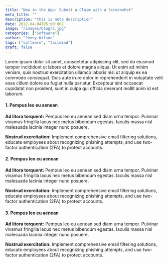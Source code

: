 ```yaml
---
title: "New in the App: Submit a Claim with a Screenshot"
meta_title: ""
description: "this is meta description"
date: 2022-04-04T05:00:00Z
image: "/images/blog/3.jpg"
categories: ["Software"]
author: "Jenny Wilson"
tags: ["software", "tailwind"]
draft: false
---
```


Lorem ipsum dolor sit amet, consectetur adipiscing elit, sed do eiusmod tempor incididunt ut labore et dolore magna aliqua. Ut enim ad minim veniam, quis nostrud exercitation ullamco laboris nisi ut aliquip ex ea commodo consequat. Duis aute irure dolor in reprehenderit in voluptate velit esse cillum dolore eu fugiat nulla pariatur. Excepteur sint occaecat cupidatat non proident, sunt in culpa qui officia deserunt mollit anim id est laborum.

#### 1. Pempus leo eu aenean

**Ad litora torquent:** Pempus leo eu aenean sed diam urna tempor. Pulvinar vivamus fringilla lacus nec metus bibendum egestas. Iaculis massa nisl malesuada lacinia integer nunc posuere.

**Nostrud exercitation:** Implement comprehensive email filtering solutions, educate employees about recognizing phishing attempts, and use two-factor authentication (2FA) to protect accounts.

#### 2. Pempus leo eu aenean

**Ad litora torquent:** Pempus leo eu aenean sed diam urna tempor. Pulvinar vivamus fringilla lacus nec metus bibendum egestas. Iaculis massa nisl malesuada lacinia integer nunc posuere.

**Nostrud exercitation:** Implement comprehensive email filtering solutions, educate employees about recognizing phishing attempts, and use two-factor authentication (2FA) to protect accounts.

#### 3. Pempus leo eu aenean

**Ad litora torquent:** Pempus leo eu aenean sed diam urna tempor. Pulvinar vivamus fringilla lacus nec metus bibendum egestas. Iaculis massa nisl malesuada lacinia integer nunc posuere.

**Nostrud exercitation:** Implement comprehensive email filtering solutions, educate employees about recognizing phishing attempts, and use two-factor authentication (2FA) to protect accounts.
